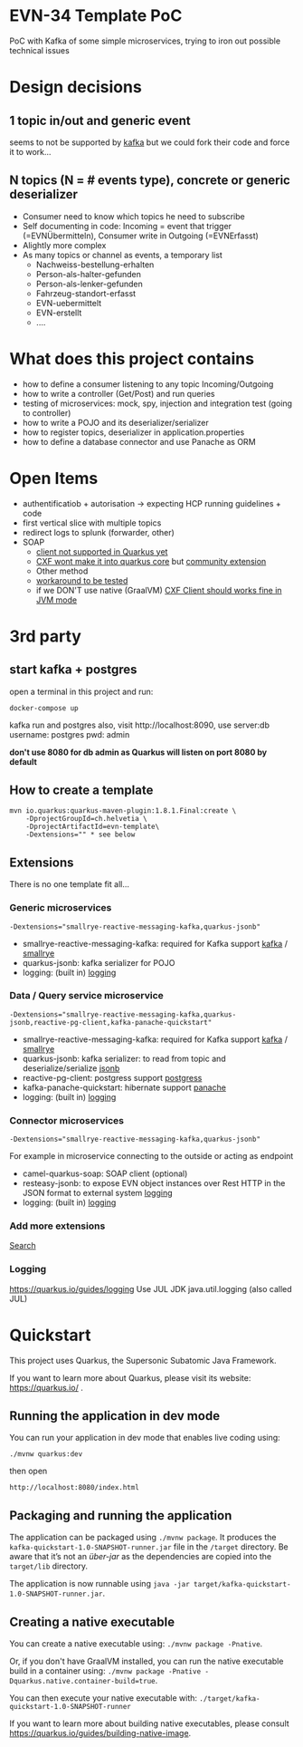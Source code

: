 # EVN-34 Template PoC

PoC with Kafka of some simple microservices, trying to iron out possible technical issues

# Design decisions
## 1 topic in/out and generic event 
seems to not be supported by  [kafka](https://quarkus.io/guides/kafka) but we could fork their code and force it to work...

## N topics (N = # events type), concrete or generic deserializer
* Consumer need to know which topics he need to subscribe 
* Self documenting in code: Incoming = event that trigger (=EVNÜbermitteln), Consumer write in Outgoing (=EVNErfasst)
* Alightly more complex
* As many topics or channel as events, a temporary list
    * Nachweiss-bestellung-erhalten
    * Person-als-halter-gefunden
    * Person-als-lenker-gefunden
    * Fahrzeug-standort-erfasst
    * EVN-uebermittelt
    * EVN-erstellt
    * ....

# What does this project contains

* how to define a consumer listening to any topic Incoming/Outgoing
* how to write a controller (Get/Post) and run queries
* testing of microservices: mock, spy, injection and integration test (going to controller)
* how to write a POJO and its deserializer/serializer
* how to register topics, deserializer in application.properties
* how to define a database connector and use Panache as ORM

# Open Items

* authentificatiob + autorisation -> expecting HCP running guidelines + code
* first vertical slice with multiple topics
* redirect logs to splunk (forwarder, other)
* SOAP
  * [client not supported in Quarkus yet](https://github.com/quarkusio/quarkus/issues/3479)
  * [CXF wont make it into quarkus core](https://github.com/quarkusio/quarkus/issues/4005) but [community extension](https://github.com/shumonsharif/quarkus-cxf)
  * Other method
  * [workaround to be tested](https://stackoverflow.com/questions/60218884/consume-soap-service-using-quarkus)
  * if we DON'T use native (GraalVM) [CXF Client should works fine in JVM mode](https://cxf.apache.org/docs/how-do-i-develop-a-client.html)
   
# 3rd party 
## start kafka + postgres

open a terminal in this project and run:

```docker-compose up```

kafka run and postgres also, visit http://localhost:8090, use server:db username: postgres pwd: admin

**don't use 8080 for db admin as Quarkus will listen on port 8080 by default**

## How to create a template
```
mvn io.quarkus:quarkus-maven-plugin:1.8.1.Final:create \
    -DprojectGroupId=ch.helvetia \
    -DprojectArtifactId=evn-template\
    -Dextensions="" * see below
```

## Extensions
There is no one template fit all...
### Generic microservices 
```
-Dextensions="smallrye-reactive-messaging-kafka,quarkus-jsonb"
```
* smallrye-reactive-messaging-kafka: required for Kafka support [kafka](https://quarkus.io/guides/kafka) / [smallrye](https://smallrye.io/smallrye-reactive-messaging/smallrye-reactive-messaging/2.2/index.html)
* quarkus-jsonb: kafka serializer for POJO
* logging: (built in) [logging](https://quarkus.io/guides/logging)

### Data / Query service microservice
```
-Dextensions="smallrye-reactive-messaging-kafka,quarkus-jsonb,reactive-pg-client,kafka-panache-quickstart"
```
* smallrye-reactive-messaging-kafka: required for Kafka support [kafka](https://quarkus.io/guides/kafka) / [smallrye](https://smallrye.io/smallrye-reactive-messaging/smallrye-reactive-messaging/2.2/index.html)
* quarkus-jsonb: kafka serializer: to read from topic and deserialize/serialize [jsonb](https://quarkus.io/guides/rest-json)
* reactive-pg-client: postgress support [postgress](https://quarkus.io/guides/reactive-sql-clients)
* kafka-panache-quickstart: hibernate support [panache](https://quarkus.io/guides/hibernate-orm-panache)
* logging: (built in) [logging](https://quarkus.io/guides/logging)

### Connector microservices  
```
-Dextensions="smallrye-reactive-messaging-kafka,quarkus-jsonb"
```
For example in microservice connecting to the outside or acting as endpoint
* camel-quarkus-soap: SOAP client (optional)
* resteasy-jsonb: to expose EVN object instances over Rest HTTP in the JSON format to external system [logging](https://quarkus.io/guides/logging)
* logging: (built in) [logging](https://quarkus.io/guides/logging)

### Add more extensions  
[Search](https://code.quarkus.io/)

### Logging
https://quarkus.io/guides/logging
Use JUL JDK java.util.logging (also called JUL)

# Quickstart

This project uses Quarkus, the Supersonic Subatomic Java Framework.

If you want to learn more about Quarkus, please visit its website: https://quarkus.io/ .

## Running the application in dev mode

You can run your application in dev mode that enables live coding using:
```
./mvnw quarkus:dev
```
then open
```
http://localhost:8080/index.html
```

## Packaging and running the application

The application can be packaged using `./mvnw package`.
It produces the `kafka-quickstart-1.0-SNAPSHOT-runner.jar` file in the `/target` directory.
Be aware that it’s not an _über-jar_ as the dependencies are copied into the `target/lib` directory.

The application is now runnable using `java -jar target/kafka-quickstart-1.0-SNAPSHOT-runner.jar`.

## Creating a native executable

You can create a native executable using: `./mvnw package -Pnative`.

Or, if you don't have GraalVM installed, you can run the native executable build in a container using: `./mvnw package -Pnative -Dquarkus.native.container-build=true`.

You can then execute your native executable with: `./target/kafka-quickstart-1.0-SNAPSHOT-runner`

If you want to learn more about building native executables, please consult https://quarkus.io/guides/building-native-image.